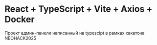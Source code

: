 # React + TypeScript + Vite + Axios + Docker


Проект админ-панели написанный на typescipt в рамках хакатона NEOHACK2025
